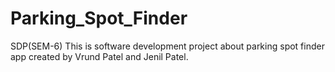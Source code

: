 # Parking_Spot_Finder
SDP(SEM-6)
This is software development project about parking spot finder app created by Vrund Patel and Jenil Patel.
